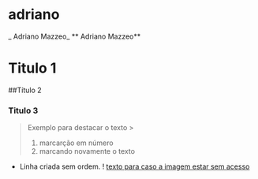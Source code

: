 # adriano
_ Adriano Mazzeo_
** Adriano Mazzeo**
# Titulo 1
##Título 2
### Titulo 3
> Exemplo para destacar o texto >
> 1. marcarção em número
> 2. marcando novamente o texto
* Linha criada sem ordem.
! [ texto para caso a imagem estar sem acesso]()
